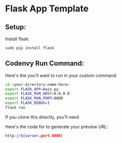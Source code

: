 # Flask App Template

## Setup:

Install flask:
```bash
sudo pip install flask
```

## Codenvy Run Command:

Here's the you'll want to run in your custom command:
```bash
cd <your-directory-name-here>
export FLASK_APP=main.py
export FLASK_RUN_HOST=0.0.0.0
export FLASK_RUN_PORT=8080
export FLASK_DEBUG=1
flask run
```
If you clone this directly, you'll need 

Here's the code for to generate your preview URL:
```bash
http://${server.port.8080}
```
